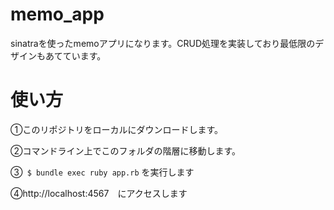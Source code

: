 # memo_app
sinatraを使ったmemoアプリになります。CRUD処理を実装しており最低限のデザインもあてています。

# 使い方
①このリポジトリをローカルにダウンロードします。

②コマンドライン上でこのフォルダの階層に移動します。

③``` $ bundle exec ruby app.rb``` を実行します

④http://localhost:4567　にアクセスします
